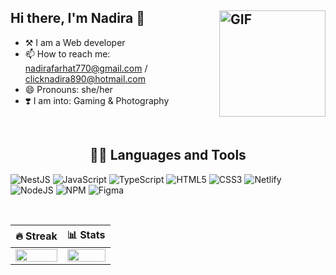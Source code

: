 ## Hi there, I'm Nadira 👋 <img align="right" alt="GIF" height="170px" src="https://github.com/user-attachments/assets/1c3c894a-791d-4166-93b9-a6cb334acd6c" />

- ⚒️ I am a Web developer 
- 📫 How to reach me: nadirafarhat770@gmail.com / clicknadira890@hotmail.com
- 😄 Pronouns: she/her
- ❣️ I am into: Gaming & Photography

<br />

<h2 align="center">👨‍💻 Languages and Tools</h2>

![NestJS](https://img.shields.io/badge/Nestjs-E0234E?style=for-the-badge&logo=nestjs&logoColor=white)
![JavaScript](https://img.shields.io/badge/javascript-%23323330.svg?style=for-the-badge&logo=javascript&logoColor=%23F7DF1E)
![TypeScript](https://img.shields.io/badge/typescript-%23007ACC.svg?style=for-the-badge&logo=typescript&logoColor=white)
![HTML5](https://img.shields.io/badge/html5-%23E34F26.svg?style=for-the-badge&logo=html5&logoColor=white)
![CSS3](https://img.shields.io/badge/css3-%231572B6.svg?style=for-the-badge&logo=css3&logoColor=white)
![Netlify](https://img.shields.io/badge/netlify-%23000000.svg?style=for-the-badge&logo=netlify&logoColor=#00C7B7)
![NodeJS](https://img.shields.io/badge/node.js-6DA55F?style=for-the-badge&logo=node.js&logoColor=white)
![NPM](https://img.shields.io/badge/NPM-%23000000.svg?style=for-the-badge&logo=npm&logoColor=white)
![Figma](https://img.shields.io/badge/figma-%23F24E1E.svg?style=for-the-badge&logo=figma&logoColor=white)

<br />

| 🔥 Streak | 📊 Stats |
| --- | --- |
| <img src="https://github-readme-streak-stats.herokuapp.com?user=nadirafarhat&theme=nightowl&hide_border=true" width="100%"> | <img src="https://github-readme-stats.vercel.app/api?username=nadirafarhat&count_private=trueshow_icons=true&title_color=7A7ADB&icon_color=2234AE&text_color=D3D3D3&bg_color=0,000000,130F40&hide_border=true&rank_icon=github&show_icons=true" width="100%"> |
